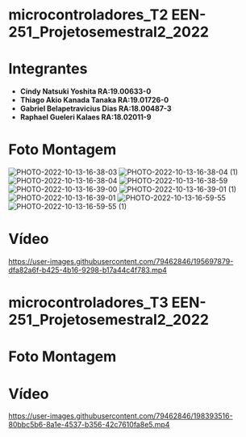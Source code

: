 # microcontroladores_T2 EEN-251_Projetosemestral2_2022

# Integrantes
- **Cindy Natsuki Yoshita          RA:19.00633-0**
- **Thiago Akio Kanada Tanaka      RA:19.01726-0**
- **Gabriel Belapetravicius Dias   RA:18.00487-3**
- **Raphael Gueleri Kalaes         RA:18.02011-9**

# Foto Montagem
![PHOTO-2022-10-13-16-38-03](https://user-images.githubusercontent.com/79462846/195697313-51d46c1c-6b0e-4c77-8ffb-456406aad053.jpg)
![PHOTO-2022-10-13-16-38-04 (1)](https://user-images.githubusercontent.com/79462846/195697317-ffd45400-8f1d-4f7d-b6ec-f1c67f44a7fa.jpg)
![PHOTO-2022-10-13-16-38-04](https://user-images.githubusercontent.com/79462846/195697318-246358f3-6ceb-47e9-b00b-95a4703c1c4e.jpg)
![PHOTO-2022-10-13-16-38-59](https://user-images.githubusercontent.com/79462846/195697322-156b5c1c-e305-4623-9dbe-ac978be6b8e3.jpg)
![PHOTO-2022-10-13-16-39-00](https://user-images.githubusercontent.com/79462846/195697325-3789ce4f-f04b-4ae9-a63f-ca184c12f184.jpg)
![PHOTO-2022-10-13-16-39-01 (1)](https://user-images.githubusercontent.com/79462846/195697330-5b8e2454-e49d-44f2-83b1-e33e27987d78.jpg)
![PHOTO-2022-10-13-16-39-01](https://user-images.githubusercontent.com/79462846/195697335-5e7d6db5-02fe-467e-9e7e-7e8ae27c5384.jpg)
![PHOTO-2022-10-13-16-59-55](https://user-images.githubusercontent.com/79462846/195697835-7c81fee9-77ed-4342-a024-d3009ec8527c.jpg)
![PHOTO-2022-10-13-16-59-55 (1)](https://user-images.githubusercontent.com/79462846/195697841-bcc64a59-5b53-4348-88fb-3d9b897a3958.jpg)

# Vídeo
https://user-images.githubusercontent.com/79462846/195697879-dfa82a6f-b425-4b16-9298-b17a44c4f783.mp4

# microcontroladores_T3 EEN-251_Projetosemestral2_2022

# Foto Montagem


# Vídeo
https://user-images.githubusercontent.com/79462846/198393516-80bbc5b6-8a1e-4537-b356-42c7610fa8e5.mp4
